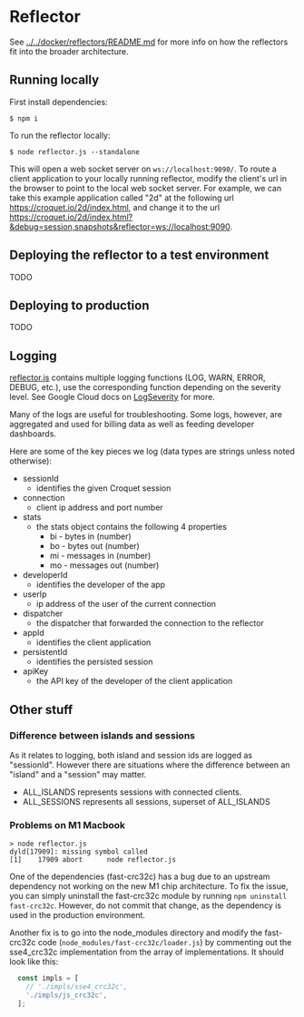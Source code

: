 

# Reflector

See [../../docker/reflectors/README.md](../../docker/reflectors/README.md) for more info on how the reflectors fit into the broader architecture.

## Running locally

First install dependencies:

```
$ npm i
```

To run the reflector locally:

```
$ node reflector.js --standalone
```

This will open a web socket server on `ws://localhost:9090/`. To route a client application to your locally running reflector, modify the client's url in the browser to point to the local web socket server. For example, we can take this example application called "2d" at the following url https://croquet.io/2d/index.html, and change it to the url https://croquet.io/2d/index.html?&debug=session,snapshots&reflector=ws://localhost:9090.


## Deploying the reflector to a test environment

TODO

## Deploying to production

TODO

## Logging

[reflector.js](./reflector.js) contains multiple logging functions (LOG, WARN, ERROR, DEBUG, etc.), use the corresponding function depending on the severity level. See Google Cloud docs on [LogSeverity](https://cloud.google.com/logging/docs/reference/v2/rest/v2/LogEntry#LogSeverity) for more.

Many of the logs are useful for troubleshooting. Some logs, however, are aggregated and used for billing data as well as feeding developer dashboards.

Here are some of the key pieces we log (data types are strings unless noted otherwise):

* sessionId
  * identifies the given Croquet session
* connection
  * client ip address and port number
* stats
  * the stats object contains the following 4 properties
    * bi - bytes in (number)
    * bo - bytes out (number)
    * mi - messages in (number)
    * mo - messages out (number)
* developerId
  * identifies the developer of the app
* userIp
  * ip address of the user of the current connection
* dispatcher
  * the dispatcher that forwarded the connection to the reflector
* appId
  * identifies the client application
* persistentId
  * identifies the persisted session
* apiKey
  * the API key of the developer of the client application

## Other stuff

### Difference between islands and sessions

As it relates to logging, both island and session ids are logged as "sessionId". However there are situations where the difference between an "island" and a "session" may matter.

* ALL_ISLANDS represents sessions with connected clients.
* ALL_SESSIONS represents all sessions, superset of ALL_ISLANDS

### Problems on M1 Macbook

    > node reflector.js
    dyld[17909]: missing symbol called
    [1]    17909 abort      node reflector.js

One of the dependencies (fast-crc32c) has a bug due to an upstream dependency not working on the new M1 chip architecture. To fix the issue, you can simply uninstall the fast-crc32c module by running `npm uninstall fast-crc32c`. However, do not commit that change, as the dependency is used in the production environment. 

Another fix is to go into the node_modules directory and modify the fast-crc32c code (`node_modules/fast-crc32c/loader.js`) by commenting out the sse4_crc32c implementation from the array of implementations. It should look like this:

```javascript
  const impls = [
    // './impls/sse4_crc32c',
    './impls/js_crc32c',
  ];
```